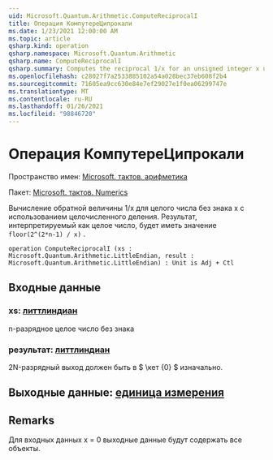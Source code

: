 ```yaml
---
uid: Microsoft.Quantum.Arithmetic.ComputeReciprocalI
title: Операция КомпутереЦипрокали
ms.date: 1/23/2021 12:00:00 AM
ms.topic: article
qsharp.kind: operation
qsharp.namespace: Microsoft.Quantum.Arithmetic
qsharp.name: ComputeReciprocalI
qsharp.summary: Computes the reciprocal 1/x for an unsigned integer x using integer division. The result, interpreted as an integer, will be `floor(2^(2*n-1) / x)`.
ms.openlocfilehash: c28027f7a2533885102a54a028bec37eb608f2b4
ms.sourcegitcommit: 71605ea9cc630e84e7ef29027e1f0ea06299747e
ms.translationtype: MT
ms.contentlocale: ru-RU
ms.lasthandoff: 01/26/2021
ms.locfileid: "98846720"
---
```

# <a name="computereciprocali-operation"></a>Операция КомпутереЦипрокали

Пространство имен: [Microsoft. тактов. арифметика](xref:Microsoft.Quantum.Arithmetic)

Пакет: [Microsoft. тактов. Numerics](https://nuget.org/packages/Microsoft.Quantum.Numerics)


Вычисление обратной величины 1/x для целого числа без знака x с использованием целочисленного деления. Результат, интерпретируемый как целое число, будет иметь значение `floor(2^(2*n-1) / x)` .

```qsharp
operation ComputeReciprocalI (xs : Microsoft.Quantum.Arithmetic.LittleEndian, result : Microsoft.Quantum.Arithmetic.LittleEndian) : Unit is Adj + Ctl
```


## <a name="input"></a>Входные данные

### <a name="xs--littleendian"></a>xs: [литтлиндиан](xref:Microsoft.Quantum.Arithmetic.LittleEndian)

n-разрядное целое число без знака


### <a name="result--littleendian"></a>результат: [литтлиндиан](xref:Microsoft.Quantum.Arithmetic.LittleEndian)

2N-разрядный выход должен быть в $ \кет {0} $ изначально.



## <a name="output--unit"></a>Выходные данные: [единица измерения](xref:microsoft.quantum.lang-ref.unit)



## <a name="remarks"></a>Remarks

Для входных данных x = 0 выходные данные будут содержать все объекты.